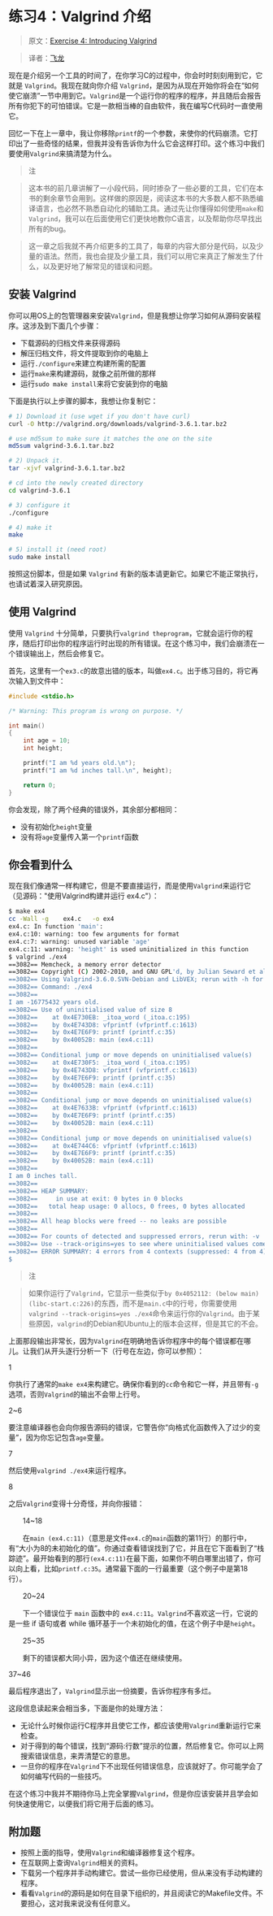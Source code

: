 # 练习4：Valgrind 介绍

> 原文：[Exercise 4: Introducing Valgrind](http://c.learncodethehardway.org/book/ex4.html)

> 译者：[飞龙](https://github.com/wizardforcel)

现在是介绍另一个工具的时间了，在你学习C的过程中，你会时时刻刻用到它，它就是 `Valgrind`。我现在就向你介绍 `Valgrind`，是因为从现在开始你将会在“如何使它崩溃”一节中用到它。`Valgrind`是一个运行你的程序的程序，并且随后会报告所有你犯下的可怕错误。它是一款相当棒的自由软件，我在编写C代码时一直使用它。

回忆一下在上一章中，我让你移除`printf`的一个参数，来使你的代码崩溃。它打印出了一些奇怪的结果，但我并没有告诉你为什么它会这样打印。这个练习中我们要使用`Valgrind`来搞清楚为什么。

> 注

> 这本书的前几章讲解了一小段代码，同时掺杂了一些必要的工具，它们在本书的剩余章节会用到。这样做的原因是，阅读这本书的大多数人都不熟悉编译语言，也必然不熟悉自动化的辅助工具。通过先让你懂得如何使用`make`和`Valgrind`，我可以在后面使用它们更快地教你C语言，以及帮助你尽早找出所有的bug。

> 这一章之后我就不再介绍更多的工具了，每章的内容大部分是代码，以及少量的语法。然而，我也会提及少量工具，我们可以用它来真正了解发生了什么，以及更好地了解常见的错误和问题。

## 安装 Valgrind

你可以用OS上的包管理器来安装`Valgrind`，但是我想让你学习如何从源码安装程序。这涉及到下面几个步骤：

+ 下载源码的归档文件来获得源码
+ 解压归档文件，将文件提取到你的电脑上
+ 运行`./configure`来建立构建所需的配置
+ 运行`make`来构建源码，就像之前所做的那样
+ 运行`sudo make install`来将它安装到你的电脑

下面是执行以上步骤的脚本，我想让你复制它：

```sh
# 1) Download it (use wget if you don't have curl)
curl -O http://valgrind.org/downloads/valgrind-3.6.1.tar.bz2

# use md5sum to make sure it matches the one on the site
md5sum valgrind-3.6.1.tar.bz2

# 2) Unpack it.
tar -xjvf valgrind-3.6.1.tar.bz2

# cd into the newly created directory
cd valgrind-3.6.1

# 3) configure it
./configure

# 4) make it
make

# 5) install it (need root)
sudo make install
```

按照这份脚本，但是如果 `Valgrind` 有新的版本请更新它。如果它不能正常执行，也请试着深入研究原因。

## 使用 Valgrind

使用 `Valgrind` 十分简单，只要执行`valgrind theprogram`，它就会运行你的程序，随后打印出你的程序运行时出现的所有错误。在这个练习中，我们会崩溃在一个错误输出上，然后会修复它。

首先，这里有一个`ex3.c`的故意出错的版本，叫做`ex4.c`。出于练习目的，将它再次输入到文件中：

```c
#include <stdio.h>

/* Warning: This program is wrong on purpose. */

int main()
{
    int age = 10;
    int height;

    printf("I am %d years old.\n");
    printf("I am %d inches tall.\n", height);

    return 0;
}
```

你会发现，除了两个经典的错误外，其余部分都相同：

+ 没有初始化`height`变量
+ 没有将`age`变量传入第一个`printf`函数

## 你会看到什么

现在我们像通常一样构建它，但是不要直接运行，而是使用`Valgrind`来运行它（见源码："使用Valgrind构建并运行 ex4.c"）：

```sh
$ make ex4
cc -Wall -g    ex4.c   -o ex4
ex4.c: In function 'main':
ex4.c:10: warning: too few arguments for format
ex4.c:7: warning: unused variable 'age'
ex4.c:11: warning: 'height' is used uninitialized in this function
$ valgrind ./ex4
==3082== Memcheck, a memory error detector
==3082== Copyright (C) 2002-2010, and GNU GPL'd, by Julian Seward et al.
==3082== Using Valgrind-3.6.0.SVN-Debian and LibVEX; rerun with -h for copyright info
==3082== Command: ./ex4
==3082==
I am -16775432 years old.
==3082== Use of uninitialised value of size 8
==3082==    at 0x4E730EB: _itoa_word (_itoa.c:195)
==3082==    by 0x4E743D8: vfprintf (vfprintf.c:1613)
==3082==    by 0x4E7E6F9: printf (printf.c:35)
==3082==    by 0x40052B: main (ex4.c:11)
==3082==
==3082== Conditional jump or move depends on uninitialised value(s)
==3082==    at 0x4E730F5: _itoa_word (_itoa.c:195)
==3082==    by 0x4E743D8: vfprintf (vfprintf.c:1613)
==3082==    by 0x4E7E6F9: printf (printf.c:35)
==3082==    by 0x40052B: main (ex4.c:11)
==3082==
==3082== Conditional jump or move depends on uninitialised value(s)
==3082==    at 0x4E7633B: vfprintf (vfprintf.c:1613)
==3082==    by 0x4E7E6F9: printf (printf.c:35)
==3082==    by 0x40052B: main (ex4.c:11)
==3082==
==3082== Conditional jump or move depends on uninitialised value(s)
==3082==    at 0x4E744C6: vfprintf (vfprintf.c:1613)
==3082==    by 0x4E7E6F9: printf (printf.c:35)
==3082==    by 0x40052B: main (ex4.c:11)
==3082==
I am 0 inches tall.
==3082==
==3082== HEAP SUMMARY:
==3082==     in use at exit: 0 bytes in 0 blocks
==3082==   total heap usage: 0 allocs, 0 frees, 0 bytes allocated
==3082==
==3082== All heap blocks were freed -- no leaks are possible
==3082==
==3082== For counts of detected and suppressed errors, rerun with: -v
==3082== Use --track-origins=yes to see where uninitialised values come from
==3082== ERROR SUMMARY: 4 errors from 4 contexts (suppressed: 4 from 4)
$
```

> 注

> 如果你运行了`Valgrind`，它显示一些类似于`by 0x4052112: (below main) (libc-start.c:226)`的东西，而不是`main.c`中的行号，你需要使用`valgrind --track-origins=yes ./ex4`命令来运行你的`Valgrind`。由于某些原因，`valgrind`的Debian和Ubuntu上的版本会这样，但是其它的不会。

上面那段输出非常长，因为`Valgrind`在明确地告诉你程序中的每个错误都在哪儿。让我们从开头逐行分析一下（行号在左边，你可以参照）：

1

你执行了通常的`make ex4`来构建它。确保你看到的`cc`命令和它一样，并且带有`-g`选项，否则`Valgrind`的输出不会带上行号。

2~6

要注意编译器也会向你报告源码的错误，它警告你“向格式化函数传入了过少的变量”，因为你忘记包含`age`变量。

7

然后使用`valgrind ./ex4`来运行程序。

8

之后`Valgrind`变得十分奇怪，并向你报错：

　　14~18

　　在`main (ex4.c:11)`（意思是文件`ex4.c`的`main`函数的第11行）的那行中，有“大小为8的未初始化的值”。你通过查看错误找到了它，并且在它下面看到了“栈踪迹”。最开始看到的那行`(ex4.c:11)`在最下面，如果你不明白哪里出错了，你可以向上看，比如`printf.c:35`。通常最下面的一行最重要（这个例子中是第18行）。

　　20~24

　　下一个错误位于 `main` 函数中的 `ex4.c:11`。`Valgrind`不喜欢这一行，它说的是一些 if 语句或者 while 循环基于一个未初始化的值，在这个例子中是`height`。

　　25~35

　　剩下的错误都大同小异，因为这个值还在继续使用。

37~46

最后程序退出了，`Valgrind`显示出一份摘要，告诉你程序有多烂。

这段信息读起来会相当多，下面是你的处理方法：

+ 无论什么时候你运行C程序并且使它工作，都应该使用`Valgrind`重新运行它来检查。
+ 对于得到的每个错误，找到“源码:行数”提示的位置，然后修复它。你可以上网搜索错误信息，来弄清楚它的意思。
+ 一旦你的程序在`Valgrind`下不出现任何错误信息，应该就好了。你可能学会了如何编写代码的一些技巧。

在这个练习中我并不期待你马上完全掌握`Valgrind`，但是你应该安装并且学会如何快速使用它，以便我们将它用于后面的练习。

## 附加题

+ 按照上面的指导，使用`Valgrind`和编译器修复这个程序。
+ 在互联网上查询`Valgrind`相关的资料。
+ 下载另一个程序并手动构建它。尝试一些你已经使用，但从来没有手动构建的程序。
+ 看看`Valgrind`的源码是如何在目录下组织的，并且阅读它的Makefile文件。不要担心，这对我来说没有任何意义。
